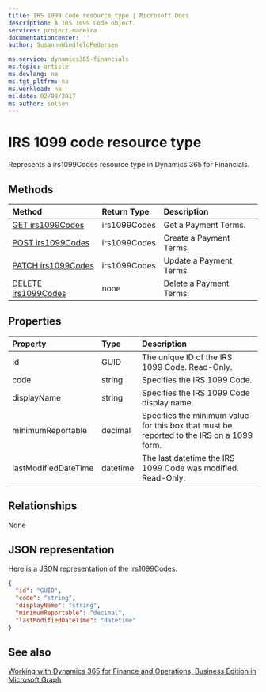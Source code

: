 ```yaml
---
title: IRS 1099 Code resource type | Microsoft Docs
description: A IRS 1099 Code object.
services: project-madeira
documentationcenter: ''
author: SusanneWindfeldPedersen

ms.service: dynamics365-financials
ms.topic: article
ms.devlang: na
ms.tgt_pltfrm: na
ms.workload: na
ms.date: 02/08/2017
ms.author: solsen
---
```


# IRS 1099 code resource type
Represents a irs1099Codes resource type in Dynamics 365 for Financials.

## Methods

| Method       | Return Type  |Description|
|:---------------|:--------|:----------|
|[GET irs1099Codes](../api/dynamics_get_irs1099.md)|irs1099Codes|Get a Payment Terms.|
|[POST irs1099Codes](../api/dynamics_create_irs1099.md)|irs1099Codes|Create a Payment Terms.|
|[PATCH irs1099Codes](../api/dynamics_update_irs1099.md)|irs1099Codes|Update a Payment Terms.|
|[DELETE irs1099Codes](../api/dynamics_delete_irs1099.md)|none|Delete a Payment Terms.|

## Properties
| Property	   | Type	|Description|
|:---------------|:--------|:----------|
|id|GUID|The unique ID of the IRS 1099 Code. Read-Only.|
|code|string|Specifies the IRS 1099 Code. |
|displayName|string|Specifies the IRS 1099 Code display name.|
|minimumReportable|decimal|Specifies the minimum value for this box that must be reported to the IRS on a 1099 form.|
|lastModifiedDateTime|datetime|The last datetime the IRS 1099 Code was modified. Read-Only.|  


## Relationships
None

## JSON representation

Here is a JSON representation of the irs1099Codes.


```json
{
  "id": "GUID",
  "code": "string",
  "displayName": "string",
  "minimumReportable": "decimal",
  "lastModifiedDateTime": "datetime"
}

```

## See also
[Working with Dynamics 365 for Finance and Operations, Business Edition in Microsoft Graph](../resources/dynamics_overview.md) 
